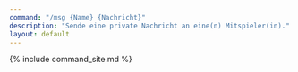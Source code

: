 ```yaml
---
command: "/msg {Name} {Nachricht}"
description: "Sende eine private Nachricht an eine(n) Mitspieler(in)."
layout: default
---
```

{% include command_site.md %}
